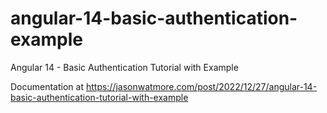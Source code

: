 # angular-14-basic-authentication-example

Angular 14 - Basic Authentication Tutorial with Example

Documentation at https://jasonwatmore.com/post/2022/12/27/angular-14-basic-authentication-tutorial-with-example